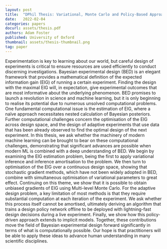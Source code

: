 ```yaml
---
layout: post
title:  "DPhil Thesis: Variational, Monte Carlo and Policy-Based Approaches to Bayesian Experimental Design"
date:   2022-02-04
categories: papers
docurl: assets/thesis.pdf
authors: Adam Foster
published: University of Oxford
thumbnail: assets/thesis-thumbnail.png
tag: paper
---
```


Experimentation is key to learning about our world, but careful design of experiments is critical to ensure
resources are used efficiently to conduct discerning investigations. Bayesian experimental design (BED)
is an elegant framework that provides a mathematical definition of the expected information gain (EIG)
of running a certain experiment. Finding the design with the maximal EIG will, in expectation, give
experimental outcomes that are most informative about the underlying phenomenon.
BED promises to launch a revolution in science and machine learning, but it is only beginning to realise
its potential due to numerous unsolved computational problems. One fundamental computational issue
is the estimation of EIG, where a naïve approach necessitates nested calculation of Bayesian posteriors.
Further computational challenges concern the optimisation of the EIG across design space, and the design
of adaptive experiments that use data that has been already observed to find the optimal design of the
next experiment.
In this thesis, we ask whether the machinery of modern machine learning can be brought to bear on
these computational challenges, demonstrating that significant advances are possible when modern ML
is combined with a deep understanding of BED. We begin by examining the EIG estimation problem,
being the first to apply variational inference and inference amortisation to the problem. We then turn to
optimisation of the EIG over a continuous design space, showing that stochastic gradient methods, which
have not been widely adopted in BED, combine with simultaneous optimisation of variational parameters
to great effect. Continuing on this theme, we show that it is possible to obtain unbiased gradients of
EIG using Multi-level Monte Carlo. For the adaptive design problem, a key limitation of most methods
is that they require substantial computation at each iteration of the experiment. We ask whether this
process itself cannot be amortised, ultimately deriving an algorithm that trains a design policy network
offline to be deployed with lightning-fast design decisions during a live experiment. Finally, we show how
this policy-driven approach extends to implicit models.
Together, these contributions move the field of Bayesian experimental design forward significantly in
terms of what is computationally possible. Our hope is that practitioners will be able to apply these
ideas to advance human understanding in many scientific disciplines.